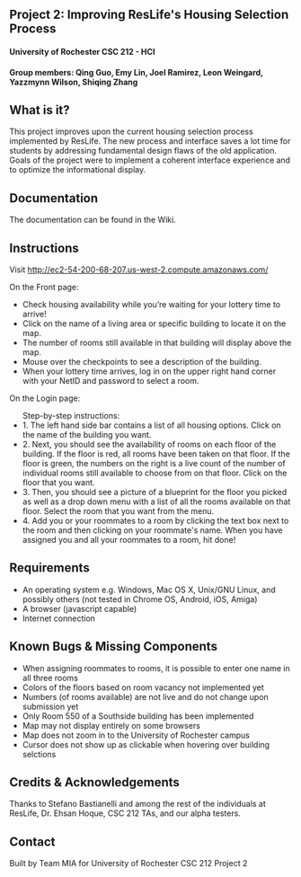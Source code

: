 <h2>Project 2: Improving ResLife's Housing Selection Process</h2>
<h4>University of Rochester CSC 212 - HCI</h4>
<h4>Group members: Qing Guo, Emy Lin, Joel Ramirez, Leon Weingard, Yazzmynn Wilson, Shiqing Zhang</h4>

What is it?
-----------
This project improves upon the current housing selection process implemented by ResLife.
The new process and interface saves a lot time for students by addressing fundamental design flaws of the old application. 
Goals of the project were to implement a coherent interface experience and to optimize the informational display.

Documentation
-------------
The documentation can be found in the Wiki.

Instructions
------------
Visit http://ec2-54-200-68-207.us-west-2.compute.amazonaws.com/

On the Front page:
<ul>
<li>Check housing availability while you’re waiting for your lottery time to arrive!</li>
<li>Click on the name of a living area or specific building to locate it on the map.</li>
<li>The number of rooms still available in that building will display above the map. </li>
<li>Mouse over the checkpoints to see a description of the building.</li>
<li>When your lottery time arrives, log in on the upper right hand corner with your NetID and password to select a room.</li>
</ul>

On the Login page:
<ul>
Step-by-step instructions:
<li>1. The left hand side bar contains a list of all housing options. Click on the name of the building you want. </li>
<li>2. Next, you should see the availability of rooms on each floor of the building. If the floor is red, all rooms have been taken on that floor. If the floor is green, the numbers on the right is a live count of the number of individual rooms still available to choose from on that floor. Click on the floor that you want.</li>
<li>3. Then, you should see a picture of a blueprint for the floor you picked as well as a drop down menu with a list of all the rooms available on that floor. Select the room that you want from the menu.</li>
<li>4. Add you or your roommates to a room by clicking the text box next to the room and then clicking on your roommate's name. When you have assigned you and all your roommates to a room, hit done! </li>
</ul>

Requirements
------------
<ul> 
<li>An operating system e.g. Windows, Mac OS X, Unix/GNU Linux, and possibly others (not tested in Chrome OS, Android, iOS, Amiga) </li>
<li>A browser (javascript capable)</li>
<li>Internet connection</li>
</ul>

Known Bugs & Missing Components
-------------------------------
<ul>
<li>When assigning roommates to rooms, it is possible to enter one name in all three rooms</li>
<li>Colors of the floors based on room vacancy not implemented yet</li>
<li>Numbers (of rooms available) are not live and do not change upon submission yet</li>
<li>Only Room 550 of a Southside building has been implemented</li>
<li>Map may not display entirely on some browsers</li>
<li>Map does not zoom in to the University of Rochester campus</li>
<li>Cursor does not show up as clickable when hovering over building selctions</li>
</ul>

Credits & Acknowledgements
--------------------------
Thanks to Stefano Bastianelli and among the rest of the individuals at ResLife, Dr. Ehsan Hoque, CSC 212 TAs, and our alpha testers.

Contact
-------
Built by Team MIA for University of Rochester CSC 212 Project 2
